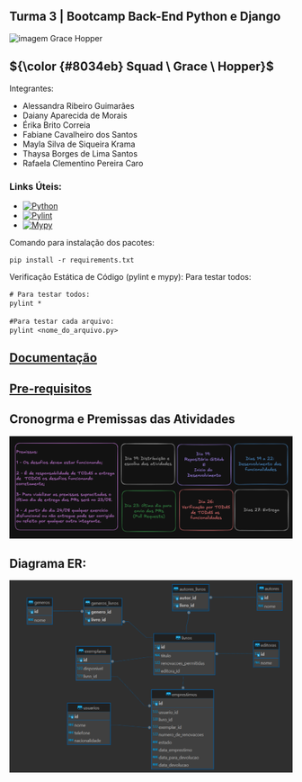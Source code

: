 
 ## Turma 3 | Bootcamp Back-End Python e Django
  <img src="https://www.timeforkids.com/wp-content/uploads/2020/08/Grace_003.jpg?w=926" alt="imagem Grace Hopper" width="200px"/>
  
## ${\color {#8034eb} Squad \ Grace \ Hopper}$  

Integrantes:
- Alessandra Ribeiro Guimarães
- Daiany Aparecida de Morais
- Érika Brito Correia
- Fabiane Cavalheiro dos Santos
- Mayla Silva de Siqueira Krama
- Thaysa Borges de Lima Santos
- Rafaela Clementino Pereira Caro
### Links Úteis:
+ [![Python](https://img.shields.io/badge/Python-blue)](https://www.python.org/downloads/)
+ [![Pylint](https://img.shields.io/badge/Pylint-yellowgreen)](https://pypi.org/project/pylint/)
+ [![Mypy](https://img.shields.io/badge/Mypy-darkblue)](https://mypy.readthedocs.io/en/stable/)

Comando para instalação dos pacotes:
```
pip install -r requirements.txt 

```
Verificação Estática de Código (pylint e mypy):
Para testar todos:

```
# Para testar todos:
pylint *

#Para testar cada arquivo:
pylint <nome_do_arquivo.py> 

```
## [Documentação](https://github.com/AleDevir/Biblioteca_sql_bootcamp_python/blob/Desafio_SQL_Squad_Grace_Hopper/docs/documentacao.md)
## [Pre-requisitos](https://github.com/AleDevir/Bootcamp-Back-End-Python-Exercicio-POO/blob/desafio_poo_Squad_Grace_Hopper/pre-requisitos.md)

## Cronogrma e Premissas das Atividades
![Cronograma](https://github.com/AleDevir/Biblioteca_sql_bootcamp_python/blob/Desafio_SQL_Squad_Grace_Hopper/docs/img/Cronograma-Premissas.png)

## Diagrama ER:
![ER](https://github.com/AleDevir/Biblioteca_sql_bootcamp_python/blob/Desafio_SQL_Squad_Grace_Hopper/docs/img/Diaframa%20ER.png)
